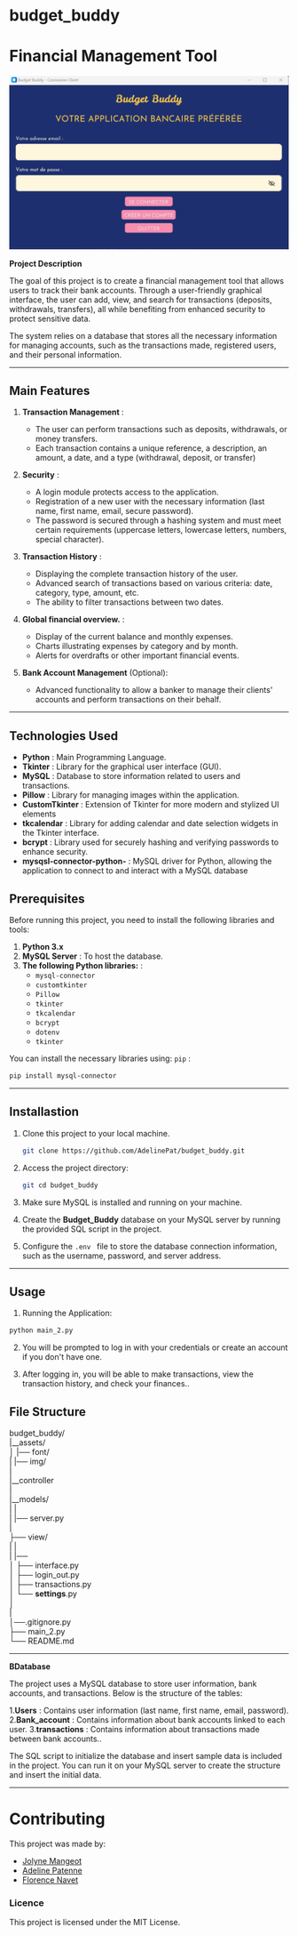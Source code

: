 # budget_buddy

# Financial Management Tool

![preview main](budget_buddy.png)
  
**Project Description**
  
The goal of this project is to create a financial management tool that allows users to track their bank accounts. Through a user-friendly graphical interface, the user can add, view, and search for transactions (deposits, withdrawals, transfers), all while benefiting from enhanced security to protect sensitive data.

The system relies on a database that stores all the necessary information for managing accounts, such as the transactions made, registered users, and their personal information.
  
---
  
## Main Features
  
1. **Transaction Management** : 
   - The user can perform transactions such as deposits, withdrawals, or money transfers.
   - Each transaction contains a unique reference, a description, an amount, a date, and a type (withdrawal, deposit, or transfer)

2. **Security** :
   - A login module protects access to the application.
   - Registration of a new user with the necessary information (last name, first name, email, secure password).
   - The password is secured through a hashing system and must meet certain requirements (uppercase letters, lowercase letters, numbers,  
     special character).
  
3. **Transaction History** :
   - Displaying the complete transaction history of the user.
   - Advanced search of transactions based on various criteria: date, category, type, amount, etc.
   - The ability to filter transactions between two dates.
  
4. **Global financial overview.** :
   - Display of the current balance and monthly expenses.
   - Charts illustrating expenses by category and by month.
   - Alerts for overdrafts or other important financial events.
  
5. **Bank Account Management** (Optional):
   - Advanced functionality to allow a banker to manage their clients' accounts and perform transactions on their behalf.
  
--- 
  
## Technologies Used
  
- **Python** : Main Programming Language.
- **Tkinter** : Library for the graphical user interface (GUI).
- **MySQL** : Database to store information related to users and transactions.
- **Pillow** : Library for managing images within the application.
- **CustomTkinter** : Extension of Tkinter for more modern and stylized UI elements
- **tkcalendar** : Library for adding calendar and date selection widgets in the Tkinter interface.
- **bcrypt** : Library used for securely hashing and verifying passwords to enhance security.
- **mysqsl-connector-python-** : MySQL driver for Python, allowing the application to connect to and interact with a MySQL database

  
## Prerequisites
  
Before running this project, you need to install the following libraries and tools:
  
1. **Python 3.x**
2. **MySQL Server** : To host the database.
3. **The following Python libraries:** :
   - `mysql-connector`
   - `customtkinter`
   - `Pillow`
   - `tkinter`
   - `tkcalendar`
   - `bcrypt`
   - `dotenv`
   - `tkinter`
  
You can install the necessary libraries using: `pip` :
  
```bash
pip install mysql-connector 
```
  
---
  
## Installastion

 1. Clone this project to your local machine.
    ```bash
    git clone https://github.com/AdelinePat/budget_buddy.git
    ````
 2. Access the project directory:
  
    ```bash
    git cd budget_buddy
    ```
 3. Make sure MySQL is installed and running on your machine.
   
 4. Create the **Budget_Buddy** database on your MySQL server by running the provided SQL script in the project.

 5. Configure the ```.env ``` file to store the database connection information, such as the username, password, and server address.
  
---
  
## Usage

 1. Running the Application:
   
   ```bash
   python main_2.py
   ```
  
 2. You will be prompted to log in with your credentials or create an account if you don't have one.
  
 3. After logging in, you will be able to make transactions, view the transaction history, and check your finances..
  
## File Structure
  
  budget_buddy/  
|__assets/  
│   |── font/  
|   |── img/  
|  
|__controller  
|  
|__models/  
|   |  
|   |──  server.py  
|  
├── view/  
|   |  
|   |──   
│   ├── interface.py  
│   ├── login_out.py   
│   ├── transactions.py  
│   └── __settings__.py  
│  
|  
│──.gitignore.py  
├── main_2.py  
└── README.md  
   
---
  
**BDatabase**
  
The project uses a MySQL database to store user information, bank accounts, and transactions. Below is the structure of the tables:
  
1.**Users** : Contains user information (last name, first name, email, password).
2.**Bank_account** : Contains information about bank accounts linked to each user.
3.**transactions** : Contains information about transactions made between bank accounts..
  
  The SQL script to initialize the database and insert sample data is included in the project. You can run it on your MySQL server to create the structure and insert the initial data.
  
---

# Contributing

This project was made by:
  
- [Jolyne Mangeot](https://github.com/jolyne-mangeot)
- [Adeline Patenne](https://github.com/AdelinePat/)
- [Florence Navet](https://github.com/florence-navet)

### Licence
  
This project is licensed under the MIT License.













































